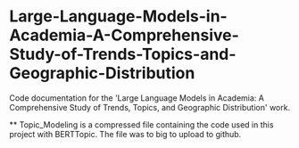 # Large-Language-Models-in-Academia-A-Comprehensive-Study-of-Trends-Topics-and-Geographic-Distribution
Code documentation for the 'Large Language Models in Academia: A Comprehensive Study of Trends, Topics, and Geographic Distribution' work.


** Topic_Modeling is a compressed file containing the code used in this project with BERTTopic. The file was to big to upload to github.
